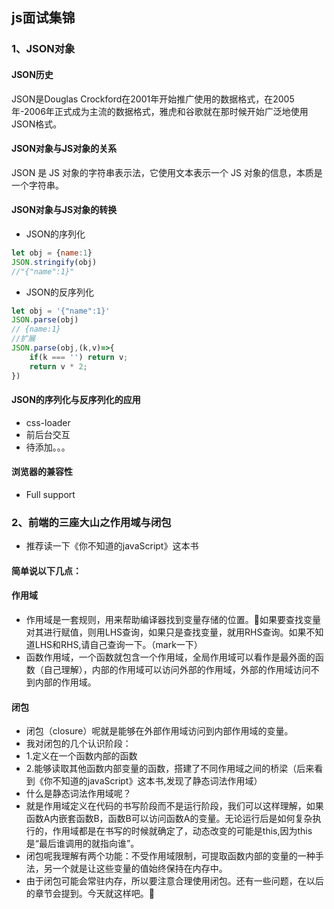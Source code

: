 <!--
 * @Author: your name
 * @Date: 2021-03-12 14:28:32
 * @LastEditTime: 2021-03-18 10:39:04
 * @LastEditors: Please set LastEditors
 * @Description: In User Settings Edit
 * @FilePath: \jsSkill\js\README.md
-->
## js面试集锦
### 1、JSON对象
#### JSON历史
JSON是Douglas Crockford在2001年开始推广使用的数据格式，在2005年-2006年正式成为主流的数据格式，雅虎和谷歌就在那时候开始广泛地使用JSON格式。
#### JSON对象与JS对象的关系
JSON 是 JS 对象的字符串表示法，它使用文本表示一个 JS 对象的信息，本质是一个字符串。
#### JSON对象与JS对象的转换
- JSON的序列化
```` javaScript
let obj = {name:1}
JSON.stringify(obj)
//"{"name":1}"
````
- JSON的反序列化
```` javaScript
let obj = '{"name":1}'
JSON.parse(obj)
// {name:1}
//扩展
JSON.parse(obj,(k,v)=>{
    if(k === '') return v;
    return v * 2;
})
````
#### JSON的序列化与反序列化的应用
- css-loader 
- 前后台交互
- 待添加。。。
#### 浏览器的兼容性
- Full support
### 2、前端的三座大山之作用域与闭包
- 推荐读一下《你不知道的javaScript》这本书
#### 简单说以下几点：
#### 作用域
- 作用域是一套规则，用来帮助编译器找到变量存储的位置。📍如果要查找变量对其进行赋值，则用LHS查询，如果只是查找变量，就用RHS查询。如果不知道LHS和RHS,请自己查询一下。（mark一下）
- 函数作用域，一个函数就包含一个作用域，全局作用域可以看作是最外面的函数（自己理解），内部的作用域可以访问外部的作用域，外部的作用域访问不到内部的作用域。
#### 闭包
- 闭包（closure）呢就是能够在外部作用域访问到内部作用域的变量。
- 我对闭包的几个认识阶段：
- 1.定义在一个函数内部的函数
- 2.能够读取其他函数内部变量的函数，搭建了不同作用域之间的桥梁（后来看到《你不知道的javaScript》这本书,发现了静态词法作用域）
- 什么是静态词法作用域呢？
- 就是作用域定义在代码的书写阶段而不是运行阶段，我们可以这样理解，如果函数A内嵌套函数B，函数B可以访问函数A的变量。无论运行后是如何复杂执行的，作用域都是在书写的时候就确定了，动态改变的可能是this,因为this是“最后谁调用的就指向谁”。
- 闭包呢我理解有两个功能：不受作用域限制，可提取函数内部的变量的一种手法，另一个就是让这些变量的值始终保持在内存中。
- 由于闭包可能会常驻内存，所以要注意合理使用闭包。还有一些问题，在以后的章节会提到。今天就这样吧。👋
